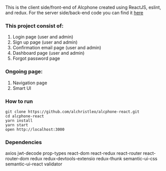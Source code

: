 This is the client side/front-end of Alcphone created using ReactJS, eslint, and redux. For the server side/back-end code you can find it [here](https://github.com/alchristleo/alcphone-api)

### This project consist of:
1. Login page (user and admin)
2. Sign up page (user and admin)
3. Confirmation email page (user and admin)
4. Dashboard page (user and admin)
5. Forgot password page

### Ongoing page:
1. Navigation page
2. Smart UI

### How to run
```
git clone https://github.com/alchristleo/alcphone-react.git
cd alcphone-react
yarn install
yarn start
open http://localhost:3000
```

### Dependencies
axios
jwt-decode
prop-types
react-dom
react-redux
react-router
react-router-dom
redux
redux-devtools-extensio
redux-thunk
semantic-ui-css
semantic-ui-react
validator
